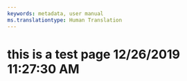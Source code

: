 ```yaml
---
keywords: metadata, user manual
ms.translationtype: Human Translation
---
```

# this is a test page 12/26/2019 11:27:30 AM